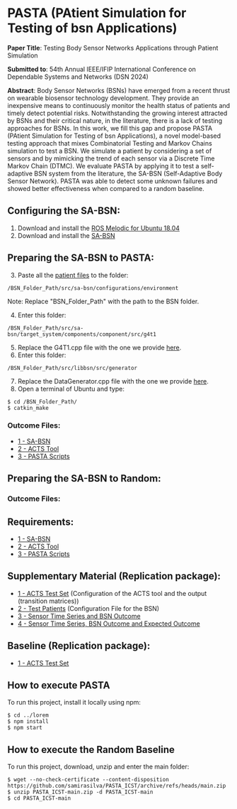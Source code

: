 # PASTA (PAtient Simulation for Testing of bsn Applications)

**Paper Title**: Testing Body Sensor Networks Applications through Patient Simulation

**Submitted to**: 54th Annual IEEE/IFIP International Conference on Dependable Systems and Networks (DSN 2024)

**Abstract**: Body Sensor Networks (BSNs) have emerged from a recent thrust on wearable biosensor technology development. They provide an inexpensive means to continuously monitor the health status of patients and timely detect potential risks. Notwithstanding the growing interest attracted by BSNs and their critical nature, in the literature, there is a lack of testing approaches for BSNs. In this work, we fill this gap and propose PASTA (PAtient Simulation for Testing of bsn Applications), a novel model-based testing approach that mixes Combinatorial Testing and Markov Chains simulation to test a BSN. We simulate a patient by considering a set of sensors and by mimicking the trend of each sensor via a Discrete Time Markov Chain (DTMC). We evaluate PASTA by applying it to test a self-adaptive BSN system from the literature, the SA-BSN (Self-Adaptive Body Sensor Network). PASTA was able to detect some unknown failures and showed better effectiveness when compared to a random baseline. 

## **Configuring the SA-BSN**:
1. Download and install the [ROS Melodic for Ubuntu 18.04](http://wiki.ros.org/melodic/Installation/Ubuntu)
2. Download and install the [SA-BSN](https://github.com/lesunb/bsn/tree/1c45cd8f4c43e36fcf5665940d5ce7c66b907b31)

## **Preparing the SA-BSN to PASTA**:
3. Paste all the [patient files]() to the folder:
```
/BSN_Folder_Path/src/sa-bsn/configurations/environment
```
Note: Replace "BSN_Folder_Path" with the path to the BSN folder.

4. Enter this folder:
```
/BSN_Folder_Path/src/sa-bsn/target_system/components/component/src/g4t1
```
5. Replace the G4T1.cpp file with the one we provide [here]().
6. Enter this folder:
```
/BSN_Folder_Path/src/libbsn/src/generator
```
7. Replace the DataGenerator.cpp file with the one we provide [here]().
8. Open a terminal of Ubuntu and type:
```
$ cd /BSN_Folder_Path/
$ catkin_make       
```

### **Outcome Files**:
- [1 - SA-BSN](https://github.com/lesunb/bsn) 
- [2 - ACTS Tool](https://github.com/usnistgov/combinatorial-testing-tools)
- [3 - PASTA Scripts](https://github.com/samirasilva/PASTA_ICST/tree/main/PASTA%20Scripts)

## **Preparing the SA-BSN to Random**:

### **Outcome Files**:




## **Requirements**:
- [1 - SA-BSN](https://github.com/lesunb/bsn) 
- [2 - ACTS Tool](https://github.com/usnistgov/combinatorial-testing-tools)
- [3 - PASTA Scripts](https://github.com/samirasilva/PASTA_ICST/tree/main/PASTA%20Scripts)

## **Supplementary Material** (Replication package):
- [1 - ACTS Test Set](https://github.com/samirasilva/PASTA_ICST/blob/main/1_ACTS_BSN_Test_Set_t_2.txt) (Configuration of the ACTS tool and the output (transition matrices))
- [2 - Test Patients](https://github.com/samirasilva/PASTA_ICST/tree/main/2_Test_Patients) (Configuration File for the BSN)
- [3 - Sensor Time Series and BSN Outcome](https://github.com/samirasilva/PASTA_ICST/tree/main/3_Sensor_Time_Series_And_BSN_Outcomes)
- [4 - Sensor Time Series, BSN Outcome and Expected Outcome](https://github.com/samirasilva/PASTA_ICST/tree/main/4_Sensor_Time_Series_BSN_Outcome_and_Expected_Outcome)

## **Baseline** (Replication package):
- [1 - ACTS Test Set](https://github.com/samirasilva/PASTA_ICST/blob/main/1_ACTS_BSN_Test_Set_t_2.txt)


## How to execute PASTA

To run this project, install it locally using npm:

```
$ cd ../lorem
$ npm install
$ npm start
```
## How to execute the Random Baseline

To run this project, download, unzip and enter the main folder: 

```
$ wget --no-check-certificate --content-disposition https://github.com/samirasilva/PASTA_ICST/archive/refs/heads/main.zip
$ unzip PASTA_ICST-main.zip -d PASTA_ICST-main
$ cd PASTA_ICST-main
```
